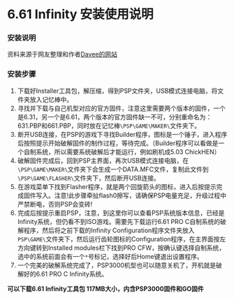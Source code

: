 # 6.61 Infinity 安装使用说明  

### 安装说明  
资料来源于网友整理和作者[Davee的网站](https://infinity.lolhax.org/)

### 安装步骤  
1. 下载好Installer工具包，解压缩，得到PSP文件夹，USB模式连接电脑，将文件夹放入记忆棒中。    
2. 寻找并下载与自己机型对应的官方固件，注意这里需要两个版本的固件，一个是6.31，另一个是6.61，两个版本的官方固件缺一不可，分别重命名为：631.PBP和661.PBP，同时放在记忆棒```\PSP\GAME\MAKER\```文件夹下。  
3. 断开USB连接，在PSP的游戏下寻找Builder程序，图标是一个锤子，进入程序后按照提示开始破解固件的制作过程，等待完成。（Builder程序可以看做是一个自制系统，所以需要系统破解后才能运行，例如刷机成5.03 ChickHEN）  
4. 破解固件完成后，回到PSP主界面，再次USB模式连接电脑，在```\PSP\GAME\MAKER\```文件夹下会生成一个DATA.MFC文件，复制此文件到```\PSP\GAME\FLASHER\```文件夹下，然后断开USB连接。  
5. 在游戏菜单下找到Flasher程序，就是两个回旋箭头的图标，进入后按提示完成固件写入。注意!此步骤牵扯flash0擦写，请确保PSP电量充足，升级过程中严禁断电，否则PSP会变砖!  
6. 完成后按提示重启PSP，注意，到这里你可以查看PSP系统版本信息，已经是Infinity系统，但仍看不到ISO游戏。需要先下载运行6.61 PRO C自制系统的破解程序，然后将之前下载的Infinity Configuration程序文件夹放入```PSP\GAME\```文件夹下，然后运行齿轮图标的Configuration程序，在主界面按左方向键转到Installed modules栏下找到PRO CFW，按确认键选择自制系统，选中的系统前面会有一个```*```号标记，选择好后Home键退出设置程序。  
7. 一个完美的破解系统完成了，PSP3000机型也可以随意关机了，开机就是破解好的6.61 PRO C Infinity系统。  

**可以下载6.61 Infinity工具包 117MB大小，内含PSP3000固件和GO固件**
